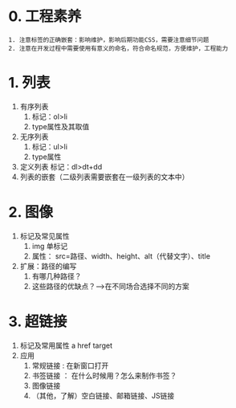 # 0. 工程素养
	1. 注意标签的正确嵌套：影响维护，影响后期功能CSS，需要注意细节问题
	2. 注意在开发过程中需要使用有意义的命名，符合命名规范，方便维护，工程能力

# 1. 列表
1. 有序列表
	1. 标记：ol>li
	2. type属性及其取值
2. 无序列表
	1. 标记：ul>li
	2. type属性
3. 定义列表
	标记：dl>dt+dd
4. 列表的嵌套（二级列表需要嵌套在一级列表的文本中）

# 2. 图像
1. 标记及常见属性
	1. img 单标记
	2. 属性： src=路径、width、height、alt（代替文字）、title
2. 扩展：路径的编写
	1. 有哪几种路径？
	2. 这些路径的优缺点？-->在不同场合选择不同的方案

# 3. 超链接
1. 标记及常用属性  a  href  target
2. 应用
	1. 常规链接 : 在新窗口打开
	2. 书签链接 ： 在什么时候用？怎么来制作书签？
	3. 图像链接
	4. （其他，了解）空白链接、邮箱链接、JS链接


	